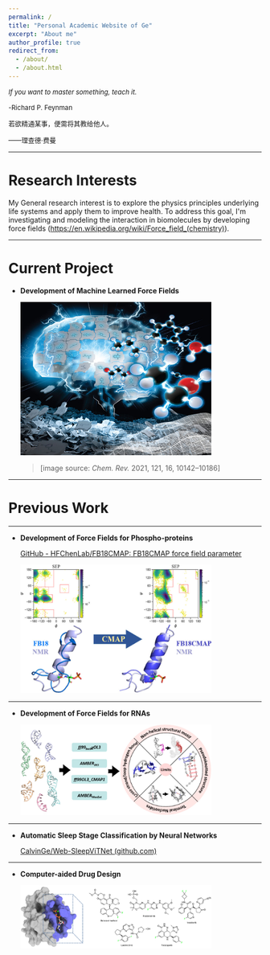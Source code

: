 ```yaml
---
permalink: /
title: "Personal Academic Website of Ge"
excerpt: "About me"
author_profile: true
redirect_from: 
  - /about/
  - /about.html
---
```


<font size=2><i>If you want to master something, teach it.</i></font>                                            

 <font size=2></font>     

<font size=2>-Richard P. Feynman</font>     

<font size=2> </font> <font size=2></font>     

<font size=2> 若欲精通某事，便需将其教给他人。</font>    

 <font size=2></font>     

<font size=2>——理查德·费曼  </font>     

---

# Research Interests

My General research interest is to explore the physics principles underlying life systems and apply them to improve health. To address this goal, I'm investigating and modeling the interaction in biomolecules by developing force fields (https://en.wikipedia.org/wiki/Force_field_(chemistry)).

---



# Current Project

* **Development of Machine Learned Force Fields**

  <img src="./images/mlff.jpeg" alt="qm"  width = "380" height = "305" />

  > [image source: *Chem. Rev.* 2021, 121, 16, 10142–10186]

---



# Previous Work

---



* **Development of Force Fields for Phospho-proteins**

  [GitHub - HFChenLab/FB18CMAP: FB18CMAP force field parameter](https://github.com/HFChenLab/FB18CMAP)

  <img src="./images/fb18cmap.jpeg" alt="qm"  width = "380" height = "255" />

---



* **Development of Force Fields for RNAs**

  <img src="./images/rna_test.jpg" alt="qm"  width = "380" height = "180" />

---



* **Automatic Sleep Stage Classification by Neural Networks**

  [CalvinGe/Web-SleepViTNet (github.com)](https://github.com/CalvinGe/Web-SleepViTNet)

---



* **Computer-aided Drug Design**

  <img src="./images/cadd.png" alt="qm"  width = "380" height = "125" />



